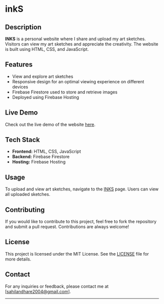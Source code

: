 # inkS

## Description
**INKS** is a personal website where I share and upload my art sketches. Visitors can view my art sketches and appreciate the creativity. The website is built using HTML, CSS, and JavaScript.

## Features
- View and explore art sketches
- Responsive design for an optimal viewing experience on different devices
- Firebase Firestore used to store and retrieve images
- Deployed using Firebase Hosting

## Live Demo
Check out the live demo of the website [here](https://ink-s-6c804.web.app/inks.html).

## Tech Stack
- **Frontend:** HTML, CSS, JavaScript
- **Backend:** Firebase Firestore
- **Hosting:** Firebase Hosting

## Usage
To upload and view art sketches, navigate to the [INKS](https://ink-s-6c804.web.app/inks.html) page. Users can view all uploaded sketches.

## Contributing
If you would like to contribute to this project, feel free to fork the repository and submit a pull request. Contributions are always welcome!

## License
This project is licensed under the MIT License. See the [LICENSE](LICENSE) file for more details.

## Contact
For any inquiries or feedback, please contact me at [sahilandhare2004@gmail.com].

---
